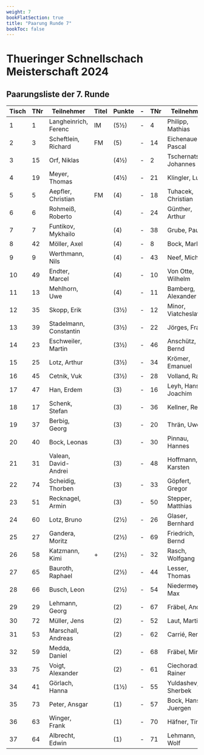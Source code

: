 ```yaml
---
weight: 7
bookFlatSection: true
title: "Paarung Runde 7"
bookToc: false
---
```


# Thueringer Schnellschach Meisterschaft 2024

## Paarungsliste der 7. Runde   



| Tisch | TNr | Teilnehmer             | Titel | Punkte | - | TNr | Teilnehmer             | Titel | Punkte | Ergebnis |
|-------|-----|------------------------|-------|--------|---|-----|------------------------|-------|--------|----------|
| 1     | 1   | Langheinrich, Ferenc   | IM    | (5½)   | - | 4   | Philipp, Mathias       |       | (5½)   | ½ - ½    |
| 2     | 3   | Scheftlein, Richard    | FM    | (5)    | - | 14  | Eichenauer, Pascal     |       | (5)    | 1 - 0    |
| 3     | 15  | Orf, Niklas            |       | (4½)   | - | 2   | Tschernatsch, Johannes | FM    | (5)    | ½ - ½    |
| 4     | 19  | Meyer, Thomas          |       | (4½)   | - | 21  | Klingler, Lutz         |       | (4½)   | ½ - ½    |
| 5     | 5   | Aepfler, Christian     | FM    | (4)    | - | 18  | Tuhacek, Christian     |       | (4)    | 1 - 0    |
| 6     | 6   | Rohmeiß, Roberto       |       | (4)    | - | 24  | Günther, Arthur        |       | (4)    | 0 - 1    |
| 7     | 7   | Funtikov, Mykhailo     |       | (4)    | - | 38  | Grube, Paul            |       | (4)    | 1 - 0    |
| 8     | 42  | Möller, Axel           |       | (4)    | - | 8   | Bock, Marlon           |       | (4)    | 0 - 1    |
| 9     | 9   | Werthmann, Nils        |       | (4)    | - | 43  | Neef, Michael          |       | (4)    | 1 - 0    |
| 10    | 49  | Endter, Marcel         |       | (4)    | - | 10  | Von Otte, Wilhelm      |       | (4)    | 0 - 1    |
| 11    | 13  | Mehlhorn, Uwe          |       | (4)    | - | 11  | Bamberg, Alexander     |       | (3½)   | 1 - 0    |
| 12    | 35  | Skopp, Erik            |       | (3½)   | - | 12  | Minor, Viatcheslav     |       | (3½)   | 0 - 1    |
| 13    | 39  | Stadelmann, Constantin |       | (3½)   | - | 22  | Jörges, Frank          |       | (3½)   | 1 - 0    |
| 14    | 23  | Eschweiler, Martin     |       | (3½)   | - | 46  | Anschütz, Bernd        |       | (3½)   | 0 - 1    |
| 15    | 25  | Lotz, Arthur           |       | (3½)   | - | 34  | Krömer, Emanuel        |       | (3½)   | ½ - ½    |
| 16    | 45  | Cetnik, Vuk            |       | (3½)   | - | 28  | Volland, Ralf          |       | (3½)   | 1 - 0    |
| 17    | 47  | Han, Erdem             |       | (3)    | - | 16  | Leyh, Hans-Joachim     |       | (3)    | ½ - ½    |
| 18    | 17  | Schenk, Stefan         |       | (3)    | - | 36  | Kellner, Rene          |       | (3)    | 1 - 0    |
| 19    | 37  | Berbig, Georg          |       | (3)    | - | 20  | Thrän, Uwe             |       | (3)    | 0 - 1    |
| 20    | 40  | Bock, Leonas           |       | (3)    | - | 30  | Pinnau, Hannes         |       | (3)    | ½ - ½    |
| 21    | 31  | Valean, David-Andrei   |       | (3)    | - | 48  | Hoffmann, Karsten      |       | (3)    | 1 - 0    |
| 22    | 74  | Scheidig, Thorben      |       | (3)    | - | 33  | Göpfert, Gregor        |       | (3)    | 0 - 1    |
| 23    | 51  | Recknagel, Armin       |       | (3)    | - | 50  | Stepper, Matthias      |       | (2½)   | 1 - 0    |
| 24    | 60  | Lotz, Bruno            |       | (2½)   | - | 26  | Glaser, Bernhard       |       | (2½)   | ½ - ½    |
| 25    | 27  | Gandera, Moritz        |       | (2½)   | - | 69  | Friedrich, Bernd       |       | (2½)   | 1 - 0    |
| 26    | 58  | Katzmann, Kimi         | +     | (2½)   | - | 32  | Rasch, Wolfgang        |       | (2½)   | 1 - 0    |
| 27    | 65  | Bauroth, Raphael       |       | (2½)   | - | 44  | Lesser, Thomas         |       | (2½)   | 0 - 1    |
| 28    | 66  | Busch, Leon            |       | (2½)   | - | 54  | Niedermeyer, Max       |       | (2½)   | ½ - ½    |
| 29    | 29  | Lehmann, Georg         |       | (2)    | - | 67  | Fräbel, Andy           |       | (2)    | 1 - 0    |
| 30    | 72  | Müller, Jens           |       | (2)    | - | 52  | Laut, Martin           |       | (2)    | 0 - 1    |
| 31    | 53  | Marschall, Andreas     |       | (2)    | - | 62  | Carrié, René           |       | (2)    | 1 - 0    |
| 32    | 59  | Medda, Daniel          |       | (2)    | - | 68  | Fräbel, Miro           |       | (2)    | ½ - ½    |
| 33    | 75  | Voigt, Alexander       |       | (2)    | - | 61  | Ciechoradzki, Rainer   |       | (2)    | 1 - 0    |
| 34    | 41  | Görlach, Hanna         |       | (1½)   | - | 55  | Yuldashev, Sherbek     |       | (1½)   | 0 - 1    |
| 35    | 73  | Peter, Ansgar          |       | (1)    | - | 57  | Bock, Hans-Juergen     |       | (1)    | 1 - 0    |
| 36    | 63  | Winger, Frank          |       | (1)    | - | 70  | Häfner, Tim            |       | (1)    | 0 - 1    |
| 37    | 64  | Albrecht, Edwin        |       | (1)    | - | 71  | Lehmann, Wolf          |       | (1)    | 1 - 0    |